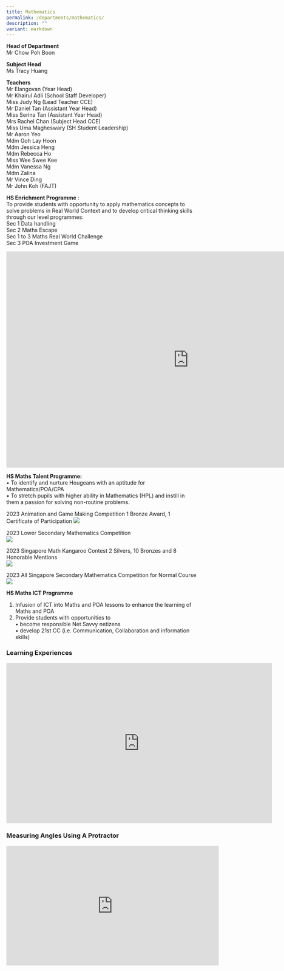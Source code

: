 ```yaml
---
title: Mathematics
permalink: /departments/mathematics/
description: ""
variant: markdown
---
```

**Head of Department**  
Mr Chow Poh Boon  

**Subject Head**  
Ms Tracy Huang  

**Teachers**  
Mr Elangovan (Year Head)  
Mr Khairul Adli (School Staff Developer)  
Miss Judy Ng (Lead Teacher CCE)  
Mr Daniel Tan (Assistant Year Head)  
Miss Serina Tan (Assistant Year Head)  
Mrs Rachel Chan (Subject Head CCE)  
Miss Uma Magheswary (SH Student Leadership)  
Mr Aaron Yeo  
Mdm Goh Lay Hoon  
Mdm Jessica Heng  
Mdm Rebecca Ho  
Miss Wee Swee Kee  
Mdm Vanessa Ng   
Mdm Zalina  
Mr Vince Ding  
Mr John Koh (FAJT)   
    

**HS Enrichment Programme**&nbsp;:&nbsp;   
To provide students with opportunity to apply mathematics concepts to solve problems in Real World Context and to develop critical thinking skills through our level programmes:  
Sec 1 Data handling   
Sec 2 Maths Escape  
Sec 1 to 3 Maths Real World Challenge  
Sec 3 POA Investment Game  
<iframe allowfullscreen="true" height="569" width="960" frameborder="0" src="https://docs.google.com/presentation/d/1j2MpKTHMFyQhV3guSxVkVzcG0RwxRhbHYxsengRZn4U/embed?start=true&amp;loop=true&amp;delayms=3000"></iframe>

**HS Maths Talent Programme:**  
•	To identify and nurture Hougeans with an aptitude for Mathematics/POA/CPA  
•	To stretch pupils with higher ability in Mathematics (HPL) and instill in them a passion for solving non-routine problems.

2023 Animation and Game Making Competition
1 Bronze Award, 1 Certificate of Participation
![](/images/Department/Math/animation%20ad%20game%20making%20competition_bronze%20award.jpeg)  
  
2023 Lower Secondary Mathematics Competition  
![](/images/Department/Math/lower%20sec%20math%20competition%20prize%20giving.jpeg)  

2023 Singapore Math Kangaroo Contest
2 Silvers, 10 Bronzes and 8 Honorable Mentions  
![](/images/Department/Math/singapore%20math%20kangaroo%20contest.jpeg)  
  
2023 All Singapore Secondary Mathematics Competition for Normal Course  
![](/images/Department/Math/all%20singapore%20math%20normal%20competition.jpeg)


**HS Maths ICT Programme**      
1.	Infusion of ICT into Maths and POA lessons to enhance the learning of Maths and POA  
2.	Provide students with opportunities to  
		•	become responsible Net Savvy netizens  
    •	develop 21st CC (i.e. Communication, Collaboration and information skills)
  

  


### Learning Experiences


<center><iframe src="https://docs.google.com/presentation/d/e/2PACX-1vQ9_ExhAuXNrGGLwGM1QPJtMip4FD8LpC-xq-5v6TpTIgmC2wLmb-AbtdLoR5ZOKEqrE7NAdmwns9cZ/embed?start=false&amp;loop=false&amp;delayms=3000" frameborder="0" width="700" height="422" allowfullscreen="true"></iframe></center>


### Measuring Angles Using A Protractor

<iframe width="560" height="315" src="https://www.youtube.com/embed/BU3uEeaz0gI" title="YouTube video player" frameborder="0" allow="accelerometer; autoplay; clipboard-write; encrypted-media; gyroscope; picture-in-picture; web-share" allowfullscreen=""></iframe>